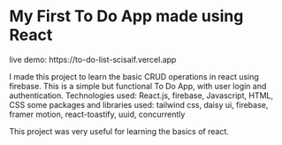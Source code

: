 <h1> My First To Do App made using React </h1>
live demo: https://to-do-list-scisaif.vercel.app


I made this project to learn the basic CRUD operations in react using firebase. 
This is a simple but functional To Do App, with user login and authentication. 
Technologies used: 
React.js, firebase, Javascript, HTML, CSS
some packages and libraries used: 
tailwind css, daisy ui, firebase, framer motion, react-toastify, uuid, concurrently

This project was very useful for learning the basics of react. 

